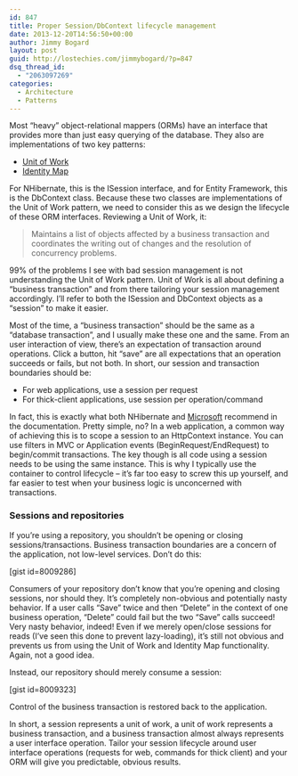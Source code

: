 ```yaml
---
id: 847
title: Proper Session/DbContext lifecycle management
date: 2013-12-20T14:56:50+00:00
author: Jimmy Bogard
layout: post
guid: http://lostechies.com/jimmybogard/?p=847
dsq_thread_id:
  - "2063097269"
categories:
  - Architecture
  - Patterns
---
```

Most “heavy” object-relational mappers (ORMs) have an interface that provides more than just easy querying of the database. They also are implementations of two key patterns:

  * [Unit of Work](http://martinfowler.com/eaaCatalog/unitOfWork.html)
  * [Identity Map](http://martinfowler.com/eaaCatalog/identityMap.html)

For NHibernate, this is the ISession interface, and for Entity Framework, this is the DbContext class. Because these two classes are implementations of the Unit of Work pattern, we need to consider this as we design the lifecycle of these ORM interfaces. Reviewing a Unit of Work, it:

> Maintains a list of objects affected by a business transaction and coordinates the writing out of changes and the resolution of concurrency problems.

99% of the problems I see with bad session management is not understanding the Unit of Work pattern. Unit of Work is all about defining a “business transaction” and from there tailoring your session management accordingly. I’ll refer to both the ISession and DbContext objects as a “session” to make it easier.

Most of the time, a “business transaction” should be the same as a “database transaction”, and I usually make these one and the same. From an user interaction of view, there’s an expectation of transaction around operations. Click a button, hit “save” are all expectations that an operation succeeds or fails, but not both. In short, our session and transaction boundaries should be:

  * For web applications, use a session per request
  * For thick-client applications, use session per operation/command

In fact, this is exactly what both NHibernate and [Microsoft](http://msdn.microsoft.com/en-us/data/jj729737.aspx) recommend in the documentation. Pretty simple, no? In a web application, a common way of achieving this is to scope a session to an HttpContext instance. You can use filters in MVC or Application events (BeginRequest/EndRequest) to begin/commit transactions. The key though is all code using a session needs to be using the same instance. This is why I typically use the container to control lifecycle – it’s far too easy to screw this up yourself, and far easier to test when your business logic is unconcerned with transactions.

### Sessions and repositories

If you’re using a repository, you shouldn’t be opening or closing sessions/transactions. Business transaction boundaries are a concern of the application, not low-level services. Don’t do this:

[gist id=8009286]

Consumers of your repository don’t know that you’re opening and closing sessions, nor should they. It’s completely non-obvious and potentially nasty behavior. If a user calls “Save” twice and then “Delete” in the context of one business operation, “Delete” could fail but the two “Save” calls succeed! Very nasty behavior, indeed! Even if we merely open/close sessions for reads (I’ve seen this done to prevent lazy-loading), it’s still not obvious and prevents us from using the Unit of Work and Identity Map functionality. Again, not a good idea.

Instead, our repository should merely consume a session:

[gist id=8009323]

Control of the business transaction is restored back to the application.

In short, a session represents a unit of work, a unit of work represents a business transaction, and a business transaction almost always represents a user interface operation. Tailor your session lifecycle around user interface operations (requests for web, commands for thick client) and your ORM will give you predictable, obvious results.